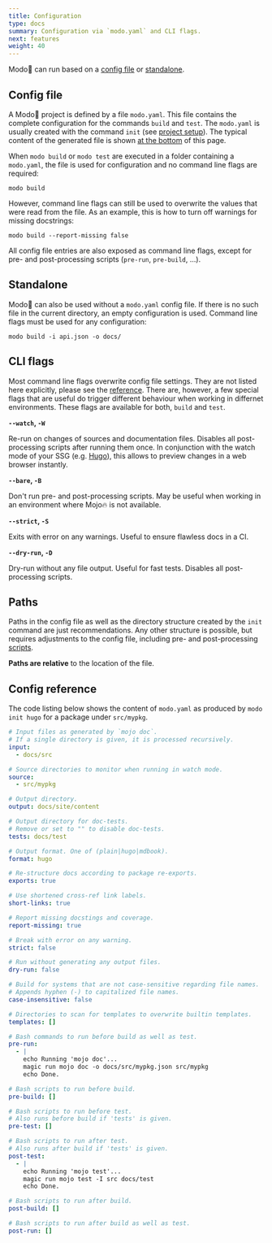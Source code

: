 ```yaml
---
title: Configuration
type: docs
summary: Configuration via `modo.yaml` and CLI flags.
next: features
weight: 40
---
```

Modo🧯 can run based on a [config file](#config-file) or [standalone](#standalone).

## Config file

A Modo🧯 project is defined by a file `modo.yaml`.
This file contains the complete configuration for the commands `build` and `test`.
The `modo.yaml` is usually created with the command `init` (see [project setup](../setup)).
The typical content of the generated file is shown [at the bottom](#config-reference) of this page.

When `modo build` or `modo test` are executed in a folder containing a `modo.yaml`,
the file is used for configuration and no command line flags are required:

```shell {class="no-wrap"}
modo build
```

However, command line flags can still be used to overwrite the values that were read from the file.
As an example, this is how to turn off warnings for missing docstrings:

```shell {class="no-wrap"}
modo build --report-missing false
```

All config file entries are also exposed as command line flags,
except for pre- and post-processing scripts (`pre-run`, `pre-build`, ...).

## Standalone

Modo🧯 can also be used without a `modo.yaml` config file.
If there is no such file in the current directory,
an empty configuration is used.
Command line flags must be used for any configuration:

```shell {class="no-wrap"}
modo build -i api.json -o docs/
```

## CLI flags

Most command line flags overwrite config file settings.
They are not listed here explicitly, please see the [reference](#config-reference).
There are, however, a few special flags that are useful do trigger different behaviour when working in differnet environments.
These flags are available for both, `build` and `test`.

**`--watch`, `-W`**

Re-run on changes of sources and documentation files. Disables all post-processing scripts after running them once.
In conjunction with the watch mode of your SSG (e.g. [Hugo](https://gohugo.io)), this allows to preview changes
in a web browser instantly.

**`--bare`, `-B`**

Don't run pre- and post-processing scripts.
May be useful when working in an environment where Mojo🔥 is not available.

**`--strict`, `-S`**

Exits with error on any warnings.
Useful to ensure flawless docs in a CI.

**`--dry-run`, `-D`**

Dry-run without any file output.
Useful for fast tests.
Disables all post-processing scripts.

## Paths

Paths in the config file as well as the directory structure created by the `init` command are just recommendations.
Any other structure is possible, but requires adjustments to the config file, including pre- and post-processing [scripts](../scripts).

**Paths are relative** to the location of the file.

## Config reference

The code listing below shows the content of `modo.yaml` as produced by `modo init hugo`
for a package under `src/mypkg`.

```yaml {class="no-wrap" filename="modo.yaml"}
# Input files as generated by `mojo doc`.
# If a single directory is given, it is processed recursively.
input:
  - docs/src

# Source directories to monitor when running in watch mode.
source:
  - src/mypkg

# Output directory.
output: docs/site/content

# Output directory for doc-tests.
# Remove or set to "" to disable doc-tests.
tests: docs/test

# Output format. One of (plain|hugo|mdbook).
format: hugo

# Re-structure docs according to package re-exports.
exports: true

# Use shortened cross-ref link labels.
short-links: true

# Report missing docstings and coverage.
report-missing: true

# Break with error on any warning.
strict: false

# Run without generating any output files.
dry-run: false

# Build for systems that are not case-sensitive regarding file names.
# Appends hyphen (-) to capitalized file names.
case-insensitive: false

# Directories to scan for templates to overwrite builtin templates.
templates: []

# Bash commands to run before build as well as test.
pre-run:
  - |
    echo Running 'mojo doc'...
    magic run mojo doc -o docs/src/mypkg.json src/mypkg
    echo Done.

# Bash scripts to run before build.
pre-build: []

# Bash scripts to run before test.
# Also runs before build if 'tests' is given.
pre-test: []

# Bash scripts to run after test.
# Also runs after build if 'tests' is given.
post-test:
  - |
    echo Running 'mojo test'...
    magic run mojo test -I src docs/test
    echo Done.

# Bash scripts to run after build.
post-build: []

# Bash scripts to run after build as well as test.
post-run: []
```